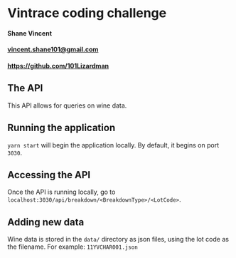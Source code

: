 # Vintrace coding challenge
#### Shane Vincent
#### vincent.shane101@gmail.com
#### https://github.com/101Lizardman

## The API
This API allows for queries on wine data.

## Running the application
`yarn start` will begin the application locally. By default, it begins on port `3030`.

## Accessing the API
Once the API is running locally, go to `localhost:3030/api/breakdown/<BreakdownType>/<LotCode>`.

## Adding new data
Wine data is stored in the `data/` directory as json files, using the lot code as the filename. For example:
`11YVCHAR001.json`
